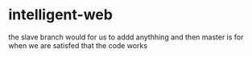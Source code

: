 # intelligent-web

the slave branch would for us to addd anythhing and then master is for when we are satisfed that the code works
